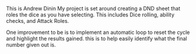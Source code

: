 This is Andrew Dinin
My project is set around creating a DND sheet that roles the dice as you have selecting. This includes Dice rolling, ability checks, and Attack Roles.

One improvement to be is to implement an automatic loop to reset the cycle and highlight the results gained. this is to help easily identify what the final number given out is.
